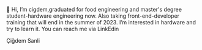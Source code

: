 👋 Hi, I’m cigdem,graduated for food engineering 
and master's degree student-hardware engineering now.
Also taking front-end-developer training that will end in the summer of 2023.
I’m interested in hardware and try to learn it.
You can reach me via LinkEdin 

Çiğdem Sanli

